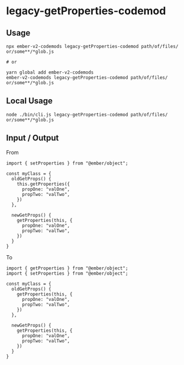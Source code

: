 # legacy-getProperties-codemod


## Usage

```
npx ember-v2-codemods legacy-getProperties-codemod path/of/files/ or/some**/*glob.js

# or

yarn global add ember-v2-codemods
ember-v2-codemods legacy-getProperties-codemod path/of/files/ or/some**/*glob.js
```

## Local Usage
```
node ./bin/cli.js legacy-getProperties-codemod path/of/files/ or/some**/*glob.js
```

## Input / Output

From
```
import { setProperties } from "@ember/object";

const myClass = {
  oldGetProps() {
    this.getProperties({
      propOne: "valOne",
      propTwo: "valTwo",
    })
  },

  newGetProps() {
    getProperties(this, {
      propOne: "valOne",
      propTwo: "valTwo",
    })
  }
}
```

To
```
import { getProperties } from "@ember/object";
import { setProperties } from "@ember/object";

const myClass = {
  oldGetProps() {
    getProperties(this, {
      propOne: "valOne",
      propTwo: "valTwo",
    })
  },

  newGetProps() {
    getProperties(this, {
      propOne: "valOne",
      propTwo: "valTwo",
    })
  }
}
```

<!--FIXTURES_TOC_START-->
<!--FIXTURES_TOC_END-->

<!--FIXTURES_CONTENT_START-->
<!--FIXTURES_CONTENT_END-->